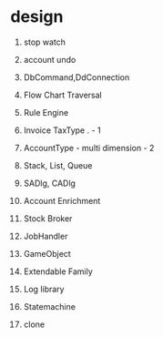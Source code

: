 # design

1. stop watch
2. account undo
3. DbCommand,DdConnection
4. Flow Chart Traversal
5. Rule Engine
6. Invoice TaxType .   - 1
7. AccountType - multi dimension - 2
8. Stack, List, Queue
9. SADlg, CADlg
10. Account Enrichment 
11. Stock Broker



12. JobHandler
13. GameObject 
14. Extendable Family
15. Log library
16. Statemachine
17. clone

